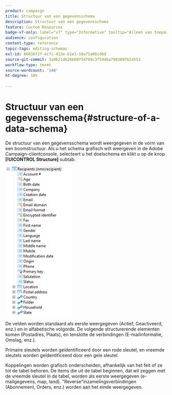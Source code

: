 ```yaml
---
product: campaign
title: Structuur van een gegevensschema
description: Structuur van een gegevensschema
feature: Custom Resources
badge-v7-only: label="v7" type="Informative" tooltip="Alleen van toepassing op Campaign Classic v7"
audience: configuration
content-type: reference
topic-tags: editing-schemas
exl-id: 86036f2f-ec7c-413e-b1e1-10a71a06cd6d
source-git-commit: 3a9b21d626b60754789c3f594ba798309f62a553
workflow-type: tm+mt
source-wordcount: '148'
ht-degree: 10%

---
```


# Structuur van een gegevensschema{#structure-of-a-data-schema}

De structuur van een gegevensschema wordt weergegeven in de vorm van een boomstructuur. Als u het schema grafisch wilt weergeven in de Adobe Campaign-clientconsole, selecteert u het doelschema en klikt u op de knop **[!UICONTROL Structure]** subtab.

![](assets/d_ncs_integration_schema_arbo.png)

De velden worden standaard als eerste weergegeven (Actief, Geactiveerd, enz.) en in alfabetische volgorde. De volgende structurerende elementen komen (Postadres, Plaats), en tenslotte de verbindingen (E-mailinformatie, Omslag, enz.).

Primaire sleutels worden geïdentificeerd door een rode sleutel, en vreemde sleutels worden geïdentificeerd door een gele sleutel.

Koppelingen worden grafisch onderscheiden, afhankelijk van het feit of ze tot de tabel behoren. De items die uit de tabel beginnen, dat wil zeggen met de vreemde sleutel in de tabel, worden als eerste weergegeven (e-mailgegevens, map, land). &quot;Reverse&quot;inzamelingsverbindingen (Abonnement, Orders, enz.) worden aan het einde weergegeven.
